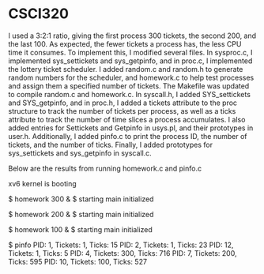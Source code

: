 # CSCI320
I used a 3:2:1 ratio, giving the first process 300 tickets, the second 200, and the last 100. As expected, the fewer tickets a process has, the less CPU time it consumes. To implement this, I modified several files. In sysproc.c, I implemented sys_settickets and sys_getpinfo, and in proc.c, I implemented the lottery ticket scheduler. I added random.c and random.h to generate random numbers for the scheduler, and homework.c to help test processes and assign them a specified number of tickets. The Makefile was updated to compile random.c and homework.c. In syscall.h, I added SYS_settickets and SYS_getpinfo, and in proc.h, I added a tickets attribute to the proc structure to track the number of tickets per process, as well as a ticks attribute to track the number of time slices a process accumulates. I also added entries for Settickets and Getpinfo in usys.pl, and their prototypes in user.h. Additionally, I added pinfo.c to print the process ID, the number of tickets, and the number of ticks. Finally, I added prototypes for sys_settickets and sys_getpinfo in syscall.c. 

Below are the results from running homework.c and pinfo.c

xv6 kernel is booting


$ homework 300 &
$ starting main
initialized

$ homework 200 &
$ starting main
initialized

$ homework 100 & 
$ starting main
initialized

$ pinfo
PID: 1, Tickets: 1, Ticks: 15
PID: 2, Tickets: 1, Ticks: 23
PID: 12, Tickets: 1, Ticks: 5
PID: 4, Tickets: 300, Ticks: 716
PID: 7, Tickets: 200, Ticks: 595
PID: 10, Tickets: 100, Ticks: 527
